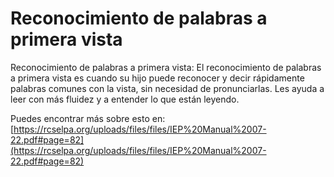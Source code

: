 # Reconocimiento de palabras a primera vista
Reconocimiento de palabras a primera vista: El reconocimiento de palabras a primera vista es cuando su hijo puede reconocer y decir rápidamente palabras comunes con la vista, sin necesidad de pronunciarlas. Les ayuda a leer con más fluidez y a entender lo que están leyendo.

Puedes encontrar más sobre esto en: [https://rcselpa.org/uploads/files/files/IEP%20Manual%2007-22.pdf#page=82](https://rcselpa.org/uploads/files/files/IEP%20Manual%2007-22.pdf#page=82)
